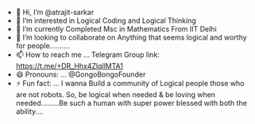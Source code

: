 - 👋 Hi, I’m @atrajit-sarkar
- 👀 I’m interested in Logical Coding and Logical Thinking
- 🌱 I’m currently Completed Msc in Mathematics From IIT Delhi
- 💞️ I’m looking to collaborate on Anything that seems logical and worthy for people..........
- 📫 How to reach me ... Telegram Group link: https://t.me/+DR_Hhx4ZlqllMTA1
- 😄 Pronouns: ... @GongoBongoFounder
- ⚡ Fun fact: ... I wanna Build a community of Logical people those who are not robots. So, be logical when needed & be loving when needed.........Be such a human with super power blessed with both the ability....

<!---
atrajit-sarkar/atrajit-sarkar is a ✨ special ✨ repository because its `README.md` (this file) appears on your GitHub profile.
You can click the Preview link to take a look at your changes.
--->
